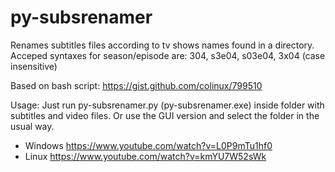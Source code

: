 # py-subsrenamer
Renames subtitles files according to tv shows names found in a directory. Acceped syntaxes for season/episode are: 304, s3e04, s03e04, 3x04 (case insensitive)

Based on bash script: https://gist.github.com/colinux/799510

Usage:
Just run py-subsrenamer.py (py-subsrenamer.exe) inside folder with subtitles and video files. Or use the GUI version and select the folder in the usual way.

* Windows https://www.youtube.com/watch?v=L0P9mTu1hf0
* Linux https://www.youtube.com/watch?v=kmYU7W52sWk
